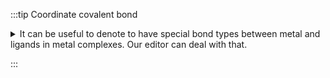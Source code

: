 :::tip Coordinate covalent bond

<details>
    <summary>
    It can be useful to denote to have special bond types between metal and ligands in metal complexes. Our editor can deal with that.
    </summary>
    <div>

## Drawing metal complexes

The chemical structure editor (openchemlib) allows drawing coordinative covalent bonds. In order to draw a 'zero order' bond you need to first draw a single bond between an atom and a metal. With the single bond drawing tool selected you can then click on the bond couple of times in order to get the dotted bond.

![](complex.png)

The molecular formula will be calculated automatically, and we consider, for this example, 3 different molecules.

![](mf.png)

</div>

</details>

:::
